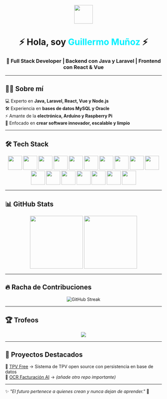 <!-- Banner futurista -->
<p align="center">
  <img src="https://user-images.githubusercontent.com/18350557/176309783-0785949b-9127-417c-8b55-ab5a4333674e.gif" width="60" />
</p>

<h1 align="center">⚡ Hola, soy <span style="color:#00f0ff">Guillermo Muñoz</span> ⚡</h1>
<h3 align="center">🚀 Full Stack Developer | Backend con Java y Laravel | Frontend con React & Vue</h3>

---

## 👨‍💻 Sobre mí  
 
💻 Experto en **Java, Laravel, React, Vue y Node.js**  
🛠️ Experiencia en **bases de datos MySQL y Oracle**  
⚡ Amante de la **electrónica, Arduino y Raspberry Pi**  
🎯 Enfocado en **crear software innovador, escalable y limpio**  

---

## 🛠️ Tech Stack  

<p align="center">
<a href="https://www.java.com/" target="_blank"><img src="https://skillicons.dev/icons?i=java" width="45" /></a>
<a href="https://laravel.com/" target="_blank"><img src="https://skillicons.dev/icons?i=laravel" width="45" /></a>
<a href="https://reactjs.org/" target="_blank"><img src="https://skillicons.dev/icons?i=react" width="45" /></a>
<a href="https://vuejs.org/" target="_blank"><img src="https://skillicons.dev/icons?i=vue" width="45" /></a>
<a href="https://nodejs.org/" target="_blank"><img src="https://skillicons.dev/icons?i=nodejs" width="45" /></a>
<a href="https://developer.mozilla.org/en-US/docs/Web/JavaScript" target="_blank"><img src="https://skillicons.dev/icons?i=js" width="45" /></a>
<a href="https://developer.mozilla.org/en-US/docs/Glossary/HTML5" target="_blank"><img src="https://skillicons.dev/icons?i=html" width="45" /></a>
<a href="https://www.w3.org/TR/CSS/#css" target="_blank"><img src="https://skillicons.dev/icons?i=css" width="45" /></a>
<a href="https://git-scm.com/" target="_blank"><img src="https://skillicons.dev/icons?i=git" width="45" /></a>
<a href="https://www.mysql.com/" target="_blank"><img src="https://skillicons.dev/icons?i=mysql" width="45" /></a>
<a href="https://www.oracle.com/" target="_blank"><img src="https://img.icons8.com/color/48/oracle-logo.png" width="45" /></a>
<a href="https://flask.palletsprojects.com/" target="_blank"><img src="https://skillicons.dev/icons?i=flask" width="45" /></a>
<a href="https://vitejs.dev/" target="_blank"><img src="https://skillicons.dev/icons?i=vite" width="45" /></a>
<a href="https://jquery.com/" target="_blank"><img src="https://skillicons.dev/icons?i=jquery" width="45" /></a>
<a href="https://code.visualstudio.com/" target="_blank"><img src="https://skillicons.dev/icons?i=vscode" width="45" /></a>
<a href="https://arduino.cc/" target="_blank"><img src="https://skillicons.dev/icons?i=arduino" width="45" /></a>
<a href="https://raspberrypi.org/" target="_blank"><img src="https://skillicons.dev/icons?i=raspberrypi" width="45" /></a>
</p>

---

## 📊 GitHub Stats  

<div align="center">

  <img src="https://github-readme-stats.vercel.app/api?username=Guillermo-Munoz&show_icons=true&theme=tokyonight&hide_border=true&bg_color=0d1117&title_color=00f0ff&icon_color=00f0ff" height="170" />
  <img src="https://github-readme-stats.vercel.app/api/top-langs/?username=Guillermo-Munoz&layout=compact&theme=tokyonight&hide_border=true&bg_color=0d1117&title_color=00f0ff" height="170" />

</div>


---

## 🔥 Racha de Contribuciones  

<p align="center">
  <img src="https://streak-stats.demolab.com?user=Guillermo-Munoz&theme=tokyonight&hide_border=true&ring=00f0ff&fire=ff0080&currStreakLabel=00f0ff" alt="GitHub Streak" />
</p>

---

## 🏆 Trofeos  

<p align="center">
  <img src="https://github-profile-trophy.vercel.app/?username=Guillermo-Munoz&theme=tokyonight&no-frame=true&row=1&column=7&margin-w=15&margin-h=15" />
</p>

---

## 🚀 Proyectos Destacados  

🔹 [TPV Free](https://github.com/Guillermo-Munoz/tpv-free) → Sistema de TPV open source con persistencia en base de datos  
🔹 [OCR Facturación AI](https://github.com/Guillermo-Munoz/facturacion-ia) → *(añade otro repo importante)*  

---

✨ *"El futuro pertenece a quienes crean y nunca dejan de aprender."* 🚀
